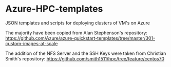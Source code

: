 # Azure-HPC-templates
JSON templates and scripts for deploying clusters of VM's on Azure 

The majority have been copied from Alan Stephenson's repository:
https://github.com/Azure/azure-quickstart-templates/tree/master/301-custom-images-at-scale

The addition of the NFS Server and the SSH Keys were taken from Christian Smith's repository:
https://github.com/smith1511/hpc/tree/feature/centos70


